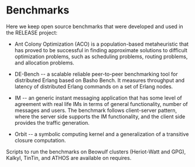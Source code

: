 Benchmarks
==========

Here we keep open source benchmarks that were developed and used in the RELEASE project:

* Ant Colony Optimization (ACO) is a population-based metaheuristic that has proved to be successful in finding approximate solutions to difficult optimization problems, such as scheduling problems, routing problems, and allocation problems.

* DE-Bench -- a scalable reliable peer-to-peer benchmarking tool for distributed Erlang based on Basho Bench. It measures throughput and latency of distributed Erlang commands on a set of Erlang nodes.

* IM -- an generic instant messaging application that has some level of agreement with real life IMs in terms of general functionality, number of messages and users. The benchmark follows client-server pattern, where the server side supports the IM functionality, and the client side provides the traffic generation.

* Orbit -- a symbolic computing kernel and a generalization of a transitive closure computation.

Scripts to run the benchmarks on Beowulf clusters (Heriot-Watt and GPG), Kalkyl, TinTin, and ATHOS are available on requires.
